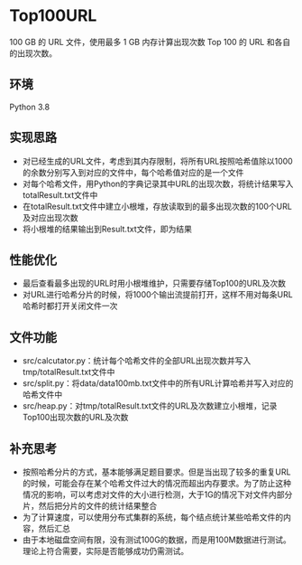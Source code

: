 # Top100URL
100 GB 的 URL 文件，使用最多 1 GB 内存计算出现次数 Top 100 的 URL 和各自的出现次数。
## 环境
Python 3.8
## 实现思路
- 对已经生成的URL文件，考虑到其内存限制，将所有URL按照哈希值除以1000的余数分别写入到对应的文件中，每个哈希值对应的是一个文件
- 对每个哈希文件，用Python的字典记录其中URL的出现次数，将统计结果写入totalResult.txt文件中
- 在totalResult.txt文件中建立小根堆，存放读取到的最多出现次数的100个URL及对应出现次数
- 将小根堆的结果输出到Result.txt文件，即为结果
## 性能优化
- 最后查看最多出现的URL时用小根堆维护，只需要存储Top100的URL及次数
- 对URL进行哈希分片的时候，将1000个输出流提前打开，这样不用对每条URL哈希时都打开关闭文件一次
## 文件功能
- src/calcutator.py：统计每个哈希文件的全部URL出现次数并写入tmp/totalResult.txt文件中
- src/split.py：将data/data100mb.txt文件中的所有URL计算哈希并写入对应的哈希文件中
- src/heap.py：对tmp/totalResult.txt文件的URL及次数建立小根堆，记录Top100出现次数的URL及次数
## 补充思考
- 按照哈希分片的方式，基本能够满足题目要求。但是当出现了较多的重复URL的时候，可能会存在某个哈希文件过大的情况而超出内存要求。为了防止这种情况的影响，可以考虑对文件的大小进行检测，大于1G的情况下对文件内部分片，然后把分片的文件的统计结果整合
- 为了计算速度，可以使用分布式集群的系统，每个结点统计某些哈希文件的内容，然后汇总
- 由于本地磁盘空间有限，没有测试100G的数据，而是用100M数据进行测试。理论上符合需要，实际是否能够成功仍需测试。
